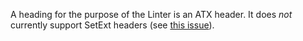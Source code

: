 A heading for the purpose of the Linter is an ATX header. It does _not_ currently support SetExt headers (see [this issue](https://github.com/platers/obsidian-linter/issues/423)).
